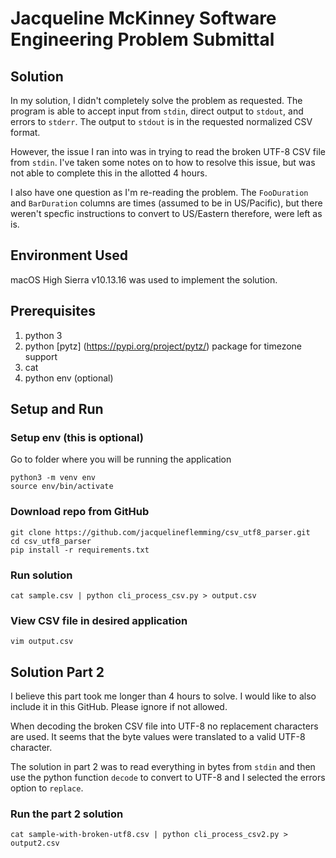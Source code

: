 # Jacqueline McKinney Software Engineering Problem Submittal

## Solution 

In my solution, I didn't completely solve the problem as requested. 
The program is able to accept input from `stdin`, direct output to `stdout`, and 
errors to `stderr`. The output to `stdout` is in the requested normalized CSV format.

However, the issue I ran into was in trying to read the broken UTF-8 CSV file from `stdin`. I've taken some notes on to how to resolve this issue, but was not able to complete this in the allotted 4 hours.

I also have one question as I'm re-reading the problem. The `FooDuration` and `BarDuration` columns are times (assumed to be in US/Pacific), but there weren't specfic instructions to convert to US/Eastern therefore, were left as is. 


## Environment Used

macOS High Sierra v10.13.16 was used to implement the solution.

## Prerequisites 

1. python 3
2. python [pytz] (https://pypi.org/project/pytz/) package for timezone support
3. cat
4. python env (optional)

## Setup and Run

### Setup env (this is optional)

Go to folder where you will be running the application

```
python3 -m venv env
source env/bin/activate
```

### Download repo from GitHub

```
git clone https://github.com/jacquelineflemming/csv_utf8_parser.git
cd csv_utf8_parser
pip install -r requirements.txt
```

### Run solution

```
cat sample.csv | python cli_process_csv.py > output.csv
```

### View CSV file in desired application 

```
vim output.csv
```

## Solution Part 2

I believe this part took me longer than 4 hours to solve. I would like to also include it in this GitHub. Please ignore if not allowed.

When decoding the broken CSV file into UTF-8 no replacement characters are used. It seems that the byte values were
translated to a valid UTF-8 character.

The solution in part 2 was to read everything in bytes from `stdin` and then use the python function `decode` to convert to UTF-8 and
I selected the errors option to `replace`.

### Run the part 2 solution

```
cat sample-with-broken-utf8.csv | python cli_process_csv2.py > output2.csv
```